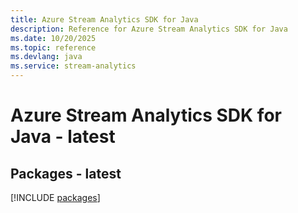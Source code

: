 ```yaml
---
title: Azure Stream Analytics SDK for Java
description: Reference for Azure Stream Analytics SDK for Java
ms.date: 10/20/2025
ms.topic: reference
ms.devlang: java
ms.service: stream-analytics
---
```

# Azure Stream Analytics SDK for Java - latest
## Packages - latest
[!INCLUDE [packages](stream-analytics-index.md)]